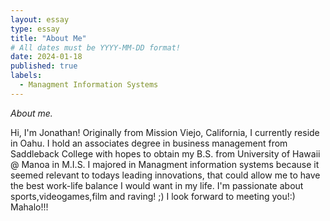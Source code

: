 ```yaml
---
layout: essay
type: essay
title: "About Me"
# All dates must be YYYY-MM-DD format!
date: 2024-01-18
published: true
labels:
  - Managment Information Systems
---
```



*About me.*

Hi, I'm Jonathan! Originally from Mission Viejo, California, I currently reside in Oahu. I hold an associates degree in business management from Saddleback College with hopes to obtain my B.S. from University of Hawaii @ Manoa in M.I.S. I majored in Managment information systems because it seemed relevant to todays leading innovations, that could allow me to have the best work-life balance I would want in my life.
I'm passionate about sports,videogames,film and raving! ;) 
I look forward to meeting you!:)
Mahalo!!!
